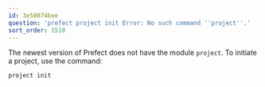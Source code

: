 ```yaml
---
id: 3e58074bee
question: 'prefect project init Error: No such command ''project''.'
sort_order: 1510
---
```


The newest version of Prefect does not have the module `project`. To initiate a project, use the command:

```bash
project init
```